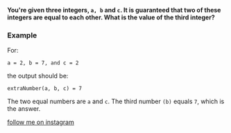 **You're given three integers, `a, b` and `c`. It is guaranteed that two of these integers are equal to each other. What is the value of the third integer?**
### Example

For:

```
a = 2, b = 7, and c = 2
```

the output should be:

```
extraNumber(a, b, c) = 7
```
The two equal numbers are `a` and `c`. The third number `(b)` equals `7`, which is the answer.

[follow me on instagram](https://www.instagram.com/9_tay)